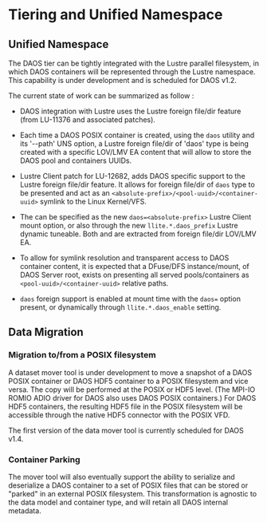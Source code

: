 # Tiering and Unified Namespace

## Unified Namespace

The DAOS tier can be tightly integrated with the Lustre parallel filesystem,
in which DAOS containers will be represented through the Lustre namespace.
This capability is under development and is scheduled for DAOS v1.2.

The current state of work can be summarized as follow :

-   DAOS integration with Lustre uses the Lustre foreign file/dir feature
    (from LU-11376 and associated patches).

-   Each time a DAOS POSIX container is created, using the `daos` utility and its
    '--path' UNS option, a Lustre foreign file/dir of 'daos' type is being
    created with a specific LOV/LMV EA content that will allow to store the
    DAOS pool and containers UUIDs.

-   Lustre Client patch for LU-12682, adds DAOS specific support to the Lustre
    foreign file/dir feature. It allows for foreign file/dir of `daos` type
    to be presented and act as an `<absolute-prefix>/<pool-uuid>/<container-uuid>`
    symlink to the Linux Kernel/VFS.

-   The <absolute-prefix> can be specified as the new `daos=<absolute-prefix>`
    Lustre Client mount option, or also through the new `llite.*.daos_prefix`
    Lustre dynamic tuneable. Both <pool-uuid> and <container-uuid> are
    extracted from foreign file/dir LOV/LMV EA.

-   To allow for symlink resolution and transparent access to DAOS
    container content, it is expected that a DFuse/DFS instance/mount, of
    DAOS Server root, exists on <absolute-prefix> presenting all served
    pools/containers as `<pool-uuid>/<container-uuid>` relative paths.

-   `daos` foreign support is enabled at mount time with the `daos=` option
    present, or dynamically through `llite.*.daos_enable` setting.

## Data Migration

### Migration to/from a POSIX filesystem

A dataset mover tool is under development to move a snapshot of a DAOS POSIX
container or DAOS HDF5 container to a POSIX filesystem and vice versa. 
The copy will be performed at the POSIX or HDF5 level. 
(The MPI-IO ROMIO ADIO driver for DAOS also uses DAOS POSIX containers.)
For DAOS HDF5 containers, the resulting HDF5 file in the POSIX filesystem 
will be accessible through the native HDF5 connector with the POSIX VFD.

The first version of the data mover tool is currently scheduled for DAOS v1.4.

### Container Parking

The mover tool will also eventually support the ability to serialize and
deserialize a DAOS container to a set of POSIX files that can be stored or
"parked" in an external POSIX filesystem. This transformation is agnostic to the
data model and container type, and will retain all DAOS internal metadata.
